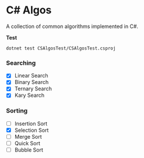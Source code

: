 # C# Algos
A collection of common algorithms implemented in C#.

**Test**
```ssh
dotnet test CSAlgosTest/CSAlgosTest.csproj
```

### Searching

- [x] Linear Search
- [x] Binary Search
- [x] Ternary Search
- [x] Kary Search

### Sorting

- [ ] Insertion Sort
- [x] Selection Sort
- [ ] Merge Sort
- [ ] Quick Sort
- [ ] Bubble Sort
